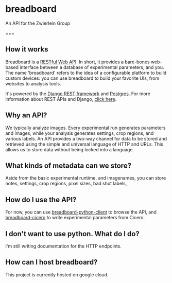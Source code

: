 # breadboard
An API for the Zwierlein Group

===

How it works
---

Breadboard is a [RESTful Web API](https://en.wikipedia.org/wiki/Representational_state_transfer). In short, it provides a bare-bones web-based interface between a database of experimental parameters, and you. The name 'breadboard' refers to the idea of a configurable platform to build custom devices: you can use breadboard to build your favorite UIs, from websites to analysis tools.

It's powered by the [Django REST framework](https://www.django-rest-framework.org/) and [Postgres](https://www.postgresql.org/). For more information about REST APIs and Django, [click here](https://medium.com/@djstein/modern-django-part-2-rest-apis-apps-and-django-rest-framework-ea0cac5ab104).


Why an API?
---

We typically analyze images. Every experimental run generates parameters and images, while your analysis generates settings, crop regions, and various labels. An API provides a two-way channel for data to be stored and retrieved using the simple and universal language of HTTP and URLs. This allows us to store data without being locked into a language.


What kinds of metadata can we store?
---

Aside from the basic experimental runtime, and imagenames, you can store notes, settings, crop regions, pixel sizes, bad shot labels, 


How do I use the API?
---
For now, you can use [breadboard-python-client](https://github.com/biswaroopmukherjee/breadboard-python-client) to browse the API, and [breadboard-cicero](https://github.com/biswaroopmukherjee/breadboard-cicero) to write experimental parameters from Cicero.


I don't want to use python. What do I do?
---
I'm still writing documentation for the HTTP endpoints.


How can I host breadboard?
---

This project is currently hosted on google cloud. 

